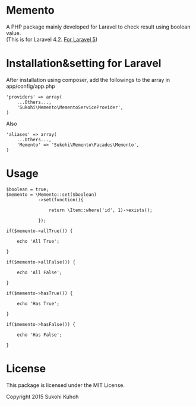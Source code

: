 # Memento
A PHP package mainly developed for Laravel to check result using boolean value.  
(This is for Laravel 4.2. [For Laravel 5](https://github.com/SUKOHI/Memento))


Installation&setting for Laravel
====

After installation using composer, add the followings to the array in  app/config/app.php

    'providers' => array(  
        ...Others...,  
        'Sukohi\Memento\MementoServiceProvider',
    )

Also

    'aliases' => array(  
        ...Others...,  
        'Memento' => 'Sukohi\Memento\Facades\Memento',
    )

Usage
====

    $boolean = true;
    $memento = \Memento::set($boolean)
                ->set(function(){

                    return \Item::where('id', 1)->exists();

                });

    if($memento->allTrue()) {

        echo 'All True';

    }

    if($memento->allFalse()) {

        echo 'All False';

    }

    if($memento->hasTrue()) {

        echo 'Has True';

    }

    if($memento->hasFalse()) {

        echo 'Has False';

    }
        
License
====

This package is licensed under the MIT License.

Copyright 2015 Sukohi Kuhoh
